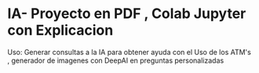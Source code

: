 # IA- Proyecto en PDF , Colab Jupyter con Explicacion

Uso: Generar consultas a la IA para obtener ayuda con el Uso de los ATM's , generador de imagenes con DeepAI en preguntas personalizadas
